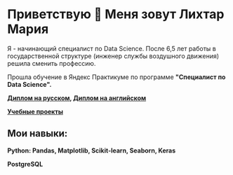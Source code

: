 # Приветствую 👋 Меня зовут Лихтар Мария

Я - начинающий специалист по Data Science. После 6,5 лет работы в государственной структуре (инженер службы воздушного движения) решила сменить профессию. 

Прошла обучение в Яндекс Практикуме по программе <strong>"Специалист по Data Science"<strong>.

<a href='https://github.com/likhtar-mary/likhtar-mary/blob/main/%D0%94%D0%B8%D0%BF%D0%BB%D0%BE%D0%BC_RU_%D0%9B%D0%B8%D1%85%D1%82%D0%B0%D1%80_2025-11197-015.pdf'>Диплом на русском</a>, <a href='https://github.com/likhtar-mary/likhtar-mary/blob/main/Diploma_ENG_%D0%9B%D0%B8%D1%85%D1%82%D0%B0%D1%80_2025-11197-015.pdf'>Диплом на английском</a> 

<a href='https://github.com/likhtar-mary/Yandex_Practicum_Projects'>Учебные проекты </a>

## Мои навыки:

Python: Pandas, Matplotlib, Scikit-learn, Seaborn, Keras

PostgreSQL
<!--
**likhtar-mary/likhtar-mary** is a ✨ _special_ ✨ repository because its `README.md` (this file) appears on your GitHub profile.

Here are some ideas to get you started:

- 🔭 I’m currently working on ...
- 🌱 I’m currently learning ...
- 👯 I’m looking to collaborate on ...
- 🤔 I’m looking for help with ...
- 💬 Ask me about ...
- 📫 How to reach me: ...
- 😄 Pronouns: ...
- ⚡ Fun fact: ...
-->
